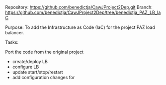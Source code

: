 Repository: https://github.com/benedictja/CawJProject2Dep.git
Branch: https://github.com/benedictja/CawJProject2Dep/tree/benedictja_PAZ_LB_IaC

Purpose: To add the Infrastructure as Code (IaC) for the project PAZ load balancer.

Tasks:

Port the code from the original project
- create/deploy LB
- configure LB
- update start/stop/restart
- add configuration changes for 